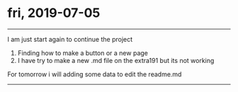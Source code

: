 # fri, 2019-07-05

---

I am just start again to continue the project
1. Finding how to make a button or a new page
2. I have try to make a new .md file on the extra191 but its not working

For tomorrow i will adding some data to edit the readme.md

---
